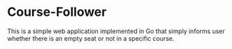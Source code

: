 # Course-Follower
 This is a simple web application implemented in Go that simply informs user whether there is an empty seat or not in a specific course.
